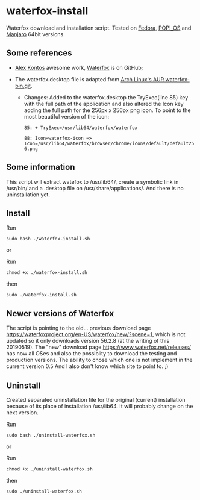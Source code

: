 # waterfox-install
Waterfox download and installation script.
Tested on [Fedora](https://getfedora.org/), [POP!_OS](https://system76.com/pop) and [Manjaro](https://manjaro.org) 64bit versions.

## Some references
- [Alex Kontos](https://github.com/MrAlex94) awesome work, [Waterfox](https://github.com/MrAlex94/Waterfox) is on GitHub;

- The waterfox.desktop file is adapted from [Arch Linux's AUR waterfox-bin.git](https://aur.archlinux.org/cgit/aur.git/plain/waterfox.desktop?h=waterfox-bin).
  - Changes:
  Added to the waterfox.desktop the TryExec(line 85) key with the full path of the application and also altered the Icon key adding the full path for the 256px x 256px png icon. To point to the most beautiful version of the icon:

    `85: + TryExec=/usr/lib64/waterfox/waterfox`

    `88: Icon=waterfox-icon => Icon=/usr/lib64/waterfox/browser/chrome/icons/default/default256.png`

## Some information
This script will extract watefox to /usr/lib64/, create a symbolic link in /usr/bin/ and a .desktop file on /usr/share/applications/. And there is no uninstallation yet.

## Install


Run

    sudo bash ./waterfox-install.sh

or

Run

    chmod +x ./waterfox-install.sh

then

    sudo ./waterfox-install.sh


## Newer versions of Waterfox

The script is pointing to the old... previous download page https://waterfoxproject.org/en-US/waterfox/new/?scene=1, which is not updated so it only downloads version 56.2.8 (at the writing of this 20190519). The "new" download page https://www.waterfox.net/releases/ has now all OSes and also the possiblity to download the testing and production versions. The ability to chose which one is not implement in the current version 0.5
And I also don't know which site to point to. ;)

## Uninstall

Created separated uninstallation file for the original (current) installation because of its place of installation /usr/lib64. It will probably change on the next version.

Run

    sudo bash ./uninstall-waterfox.sh

or

Run

    chmod +x ./uninstall-waterfox.sh

then

    sudo ./uninstall-waterfox.sh

